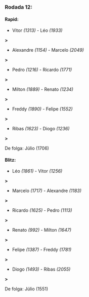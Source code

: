 ### Rodada 12:

#### Rapid:

* Vitor *(1313)*     -     Léo *(1933)*

 **>** 
* Alexandre *(1154)*     -     Marcelo *(2049)*

 **>** 
* Pedro *(1216)*     -     Ricardo *(1771)*

 **>** 
* Milton *(1889)*     -     Renato *(1234)*

 **>** 
* Freddy *(1890)*     -     Felipe *(1552)*

 **>** 
* Ribas *(1623)*     -     Diogo *(1236)*

 **>** 

De folga: Júlio (1706)

#### Blitz:

* Léo *(1861)*     -     Vitor *(1256)*

 **>** 
* Marcelo *(1717)*     -     Alexandre *(1183)*

 **>** 
* Ricardo *(1625)*     -     Pedro *(1113)*

 **>** 
* Renato *(992)*     -     Milton *(1647)*

 **>** 
* Felipe *(1387)*     -     Freddy *(1781)*

 **>** 
* Diogo *(1493)*     -     Ribas *(2055)*

 **>** 

De folga: Júlio (1551)

